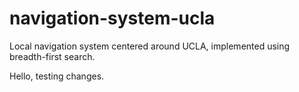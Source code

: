 # navigation-system-ucla
Local navigation system centered around UCLA, implemented using breadth-first search.

Hello, testing changes. 
